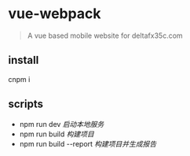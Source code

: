# vue-webpack

> A vue based mobile website for deltafx35c.com

## install
cnpm i

## scripts
- npm run dev  _启动本地服务_
- npm run build  _构建项目_
- npm run build --report  _构建项目并生成报告_
